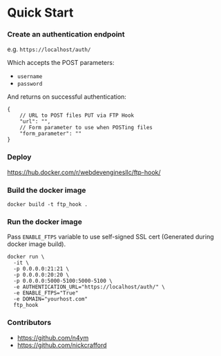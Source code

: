 # Quick Start

### Create an authentication endpoint
e.g. `https://localhost/auth/`

Which accepts the POST parameters:
- `username`
- `password`

And returns on successful authentication:
```
{
	// URL to POST files PUT via FTP Hook
	"url": "",
	// Form parameter to use when POSTing files
	"form_parameter": ""
}
```

### Deploy 

https://hub.docker.com/r/webdevenginesllc/ftp-hook/

### Build the docker image  
```
docker build -t ftp_hook .
```

### Run the docker image  

Pass `ENABLE_FTPS` variable to use self-signed SSL cert (Generated during docker image build).

```
docker run \
  -it \
  -p 0.0.0.0:21:21 \
  -p 0.0.0.0:20:20 \
  -p 0.0.0.0:5000-5100:5000-5100 \
  -e AUTHENTICATION_URL="https://localhost/auth/" \
  -e ENABLE_FTPS="True"
  -e DOMAIN="yourhost.com"
  ftp_hook
```

### Contributors
- https://github.com/n4ym  
- https://github.com/nickcrafford
